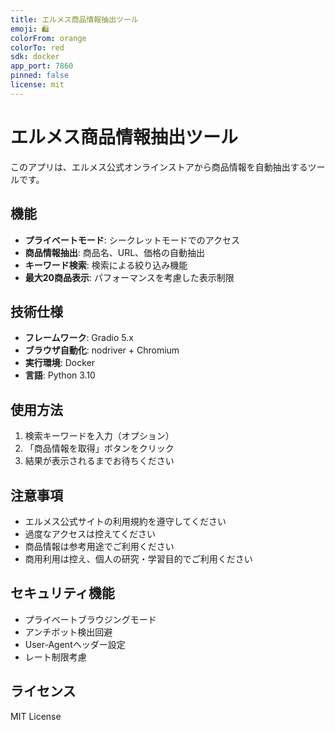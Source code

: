 ```yaml
---
title: エルメス商品情報抽出ツール
emoji: 🛍️
colorFrom: orange
colorTo: red
sdk: docker
app_port: 7860
pinned: false
license: mit
---
```


# エルメス商品情報抽出ツール

このアプリは、エルメス公式オンラインストアから商品情報を自動抽出するツールです。

## 機能

- **プライベートモード**: シークレットモードでのアクセス
- **商品情報抽出**: 商品名、URL、価格の自動抽出
- **キーワード検索**: 検索による絞り込み機能
- **最大20商品表示**: パフォーマンスを考慮した表示制限

## 技術仕様

- **フレームワーク**: Gradio 5.x
- **ブラウザ自動化**: nodriver + Chromium
- **実行環境**: Docker
- **言語**: Python 3.10

## 使用方法

1. 検索キーワードを入力（オプション）
2. 「商品情報を取得」ボタンをクリック
3. 結果が表示されるまでお待ちください

## 注意事項

- エルメス公式サイトの利用規約を遵守してください
- 過度なアクセスは控えてください
- 商品情報は参考用途でご利用ください
- 商用利用は控え、個人の研究・学習目的でご利用ください

## セキュリティ機能

- プライベートブラウジングモード
- アンチボット検出回避
- User-Agentヘッダー設定
- レート制限考慮

## ライセンス

MIT License